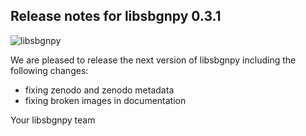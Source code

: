 ## Release notes for libsbgnpy 0.3.1
![libsbgnpy](https://github.com/matthiaskoenig/libsbgnpy/raw/develop/docs/images/libsbgnpy.png)

We are pleased to release the next version of libsbgnpy including the
following changes:

- fixing zenodo and zenodo metadata
- fixing broken images in documentation

Your libsbgnpy team
